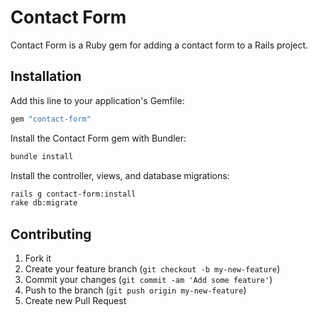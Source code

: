 # Contact Form

Contact Form is a Ruby gem for adding a contact form to a Rails project.

## Installation

Add this line to your application's Gemfile:

```ruby
gem "contact-form"
```

Install the Contact Form gem with Bundler:

```bash
bundle install
```

Install the controller, views, and database migrations:

```bash
rails g contact-form:install
rake db:migrate
```

## Contributing

1. Fork it
2. Create your feature branch (`git checkout -b my-new-feature`)
3. Commit your changes (`git commit -am 'Add some feature'`)
4. Push to the branch (`git push origin my-new-feature`)
5. Create new Pull Request
